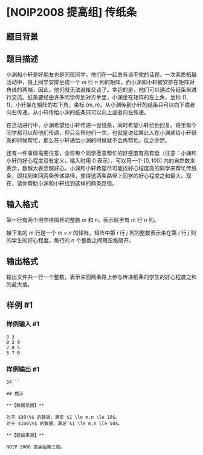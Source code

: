 # [NOIP2008 提高组] 传纸条

## 题目背景



## 题目描述

小渊和小轩是好朋友也是同班同学，他们在一起总有谈不完的话题。一次素质拓展活动中，班上同学安排坐成一个 $m$ 行 $n$ 列的矩阵，而小渊和小轩被安排在矩阵对角线的两端，因此，他们就无法直接交谈了。幸运的是，他们可以通过传纸条来进行交流。纸条要经由许多同学传到对方手里，小渊坐在矩阵的左上角，坐标 $(1,1)$，小轩坐在矩阵的右下角，坐标 $(m,n)$。从小渊传到小轩的纸条只可以向下或者向右传递，从小轩传给小渊的纸条只可以向上或者向左传递。

在活动进行中，小渊希望给小轩传递一张纸条，同时希望小轩给他回复。班里每个同学都可以帮他们传递，但只会帮他们一次，也就是说如果此人在小渊递给小轩纸条的时候帮忙，那么在小轩递给小渊的时候就不会再帮忙。反之亦然。

还有一件事情需要注意，全班每个同学愿意帮忙的好感度有高有低（注意：小渊和小轩的好心程度没有定义，输入时用 $0$ 表示），可以用一个 $[0,100]$ 内的自然数来表示，数越大表示越好心。小渊和小轩希望尽可能找好心程度高的同学来帮忙传纸条，即找到来回两条传递路径，使得这两条路径上同学的好心程度之和最大。现在，请你帮助小渊和小轩找到这样的两条路径。


## 输入格式

第一行有两个用空格隔开的整数 $m$ 和 $n$，表示班里有 $m$ 行 $n$ 列。

接下来的 $m$ 行是一个 $m \times n$ 的矩阵，矩阵中第 $i$ 行 $j$ 列的整数表示坐在第 $i$ 行 $j$ 列的学生的好心程度。每行的 $n$ 个整数之间用空格隔开。


## 输出格式

输出文件共一行一个整数，表示来回两条路上参与传递纸条的学生的好心程度之和的最大值。


## 样例 #1

### 样例输入 #1
```
3 3
0 3 9
2 8 5
5 7 0
```

### 样例输出 #1

```
34```

## 提示

**【数据范围】**

对于 $30\%$ 的数据，满足 $1 \le m,n \le 10$。  
对于 $100\%$ 的数据，满足 $1 \le m,n \le 50$。

**【题目来源】**

NOIP 2008 提高组第三题。
